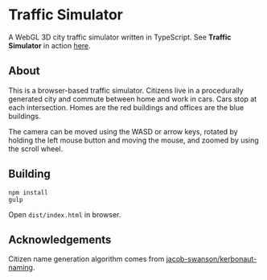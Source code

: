 # Traffic Simulator

A WebGL 3D city traffic simulator written in TypeScript. See **Traffic Simulator** in action [here](https://dankirkham.github.io/traffic-sim/).

## About
This is a browser-based traffic simulator. Citizens live in a procedurally generated city and commute between home and work in cars. Cars stop at each intersection. Homes are the red buildings and offices are the blue buildings.

The camera can be moved using the WASD or arrow keys, rotated by holding the left mouse button and moving the mouse, and zoomed by using the scroll wheel.

## Building
```
npm install
gulp
```

Open `dist/index.html` in browser.

## Acknowledgements
Citizen name generation algorithm comes from [jacob-swanson/kerbonaut-naming](https://github.com/jacob-swanson/kerbonaut-naming).
